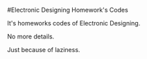 #Electronic Designing Homework's Codes


It's homeworks codes of Electronic Designing.

No more details.

Just because of laziness.